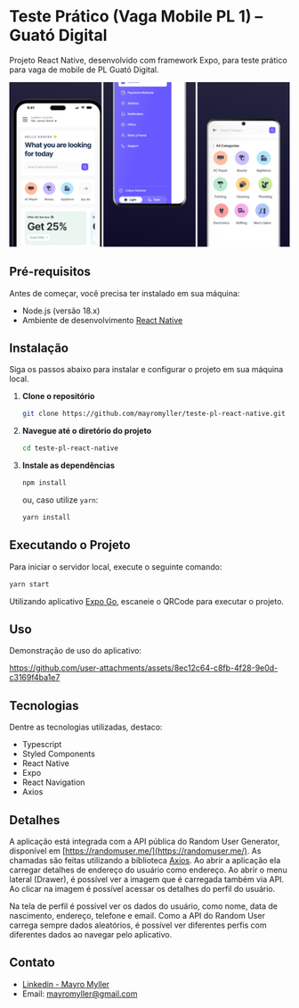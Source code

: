 # Teste Prático (Vaga Mobile PL 1) – Guató Digital

Projeto React Native, desenvolvido com framework Expo, para teste prático para vaga de mobile de PL Guató Digital.

<img src="./@docs/screenshot.png" alt="screenshot" />

## Pré-requisitos

Antes de começar, você precisa ter instalado em sua máquina:

- Node.js (versão 18.x)
- Ambiente de desenvolvimento [React Native](https://react-native.rocketseat.dev/)

## Instalação

Siga os passos abaixo para instalar e configurar o projeto em sua máquina local.

1. **Clone o repositório**
   ```bash
   git clone https://github.com/mayromyller/teste-pl-react-native.git
   ```
2. **Navegue até o diretório do projeto**
   ```bash
   cd teste-pl-react-native
   ```
3. **Instale as dependências**
   ```bash
   npm install
   ```
   ou, caso utilize `yarn`:
   ```bash
   yarn install
   ```

## Executando o Projeto

Para iniciar o servidor local, execute o seguinte comando:

```bash
yarn start
```

Utilizando aplicativo [Expo Go](https://play.google.com/store/apps/details?id=host.exp.exponent&hl=pt_BR), escaneie o QRCode para executar o projeto.

## Uso

Demonstração de uso do aplicativo:

https://github.com/user-attachments/assets/8ec12c64-c8fb-4f28-9e0d-c3169f4ba1e7

## Tecnologias

Dentre as tecnologias utilizadas, destaco:

- Typescript
- Styled Components
- React Native
- Expo
- React Navigation
- Axios

## Detalhes

A aplicação está integrada com a API pública do Random User Generator, disponível em [https://randomuser.me/](https://randomuser.me/). As chamadas são feitas utilizando a biblioteca [Axios](https://github.com/axios/axios). Ao abrir a aplicação ela carregar detalhes de endereço do usuário como endereço. Ao abrir o menu lateral (Drawer), é possível ver a imagem que é carregada também via API. Ao clicar na imagem é possível acessar os detalhes do perfil do usuário.

Na tela de perfil é possível ver os dados do usuário, como nome, data de nascimento, endereço, telefone e email. Como a API do Random User carrega sempre dados aleatórios, é possível ver diferentes perfis com diferentes dados ao navegar pelo aplicativo.

## Contato

- [Linkedin - Mayro Myller](https://www.linkedin.com/in/mayromyller/)
- Email: mayromyller@gmail.com
